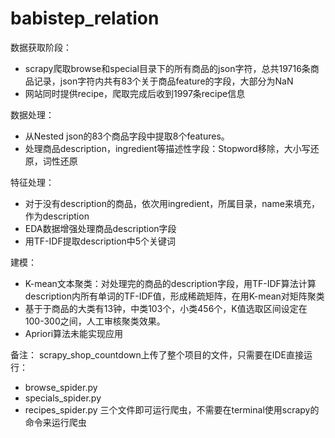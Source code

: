 # babistep_relation

数据获取阶段：
- scrapy爬取browse和special目录下的所有商品的json字符，总共19716条商品记录，json字符内共有83个关于商品feature的字段，大部分为NaN
- 网站同时提供recipe，爬取完成后收到1997条recipe信息

数据处理：
- 从Nested json的83个商品字段中提取8个features。
- 处理商品description，ingredient等描述性字段：Stopword移除，大小写还原，词性还原


特征处理：
- 对于没有description的商品，依次用ingredient，所属目录，name来填充，作为description
- EDA数据增强处理商品description字段
- 用TF-IDF提取description中5个关键词


建模：
- K-mean文本聚类：对处理完的商品的description字段，用TF-IDF算法计算description内所有单词的TF-IDF值，形成稀疏矩阵，在用K-mean对矩阵聚类
- 基于于商品的大类有13钟，中类103个，小类456个，K值选取区间设定在100-300之间，人工审核聚类效果。
- Apriori算法未能实现应用


备注：
scrapy_shop_countdown上传了整个项目的文件，只需要在IDE直接运行：
- browse_spider.py
- specials_spider.py
- recipes_spider.py
三个文件即可运行爬虫，不需要在terminal使用scrapy的命令来运行爬虫
     
     
